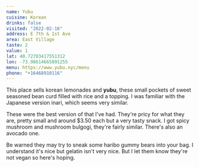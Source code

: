 ```yaml
---
name: Yubu
cuisine: Korean
drinks: false
visited: "2022-02-16"
address: E 7th & 1st Ave
area: East Village
taste: 2
value: 1
lat: 40.72703417551312
lon: -73.98614665891255
menu: https://www.yubu.nyc/menu
phone: "+16468910116"
---
```


This place sells korean lemonades and **yubu**, these small pockets of sweet seasoned bean curd filled with rice and a topping. I was familiar with the Japanese version inari, which seems very similar.

These were the best version of that I've had. They're pricy for what they are, pretty small and around $3.50 each but a very tasty snack. I got spicy mushroom and mushroom bulgogi, they're fairly similar. There's also an avocado one.

Be warned they may try to sneak some haribo gummy bears into your bag. I understand it's nice but gelatin isn't very nice. But I let them know they're not vegan so here's hoping.
